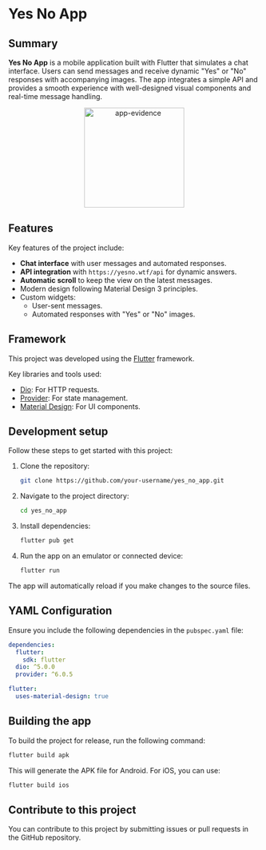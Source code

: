 # Yes No App

## Summary

**Yes No App** is a mobile application built with Flutter that simulates a chat interface. Users can send messages and receive dynamic "Yes" or "No" responses with accompanying images. The app integrates a simple API and provides a smooth experience with well-designed visual components and real-time message handling.

<p align="center">
  <img src="https://media.discordapp.net/attachments/1313723409972330536/1315361723099648021/image.png?ex=67572191&is=6755d011&hm=f46ab5312f5e85c30d931116369dd3e6c0f1cbf1278664656ce770425d56f042&=&format=webp&quality=lossless&width=318&height=694" alt="app-evidence" width="200"/>
</p>  

## Features

Key features of the project include:

- **Chat interface** with user messages and automated responses.
- **API integration** with `https://yesno.wtf/api` for dynamic answers.
- **Automatic scroll** to keep the view on the latest messages.
- Modern design following Material Design 3 principles.
- Custom widgets:
  - User-sent messages.
  - Automated responses with "Yes" or "No" images.

## Framework

This project was developed using the [Flutter](https://flutter.dev/) framework.

Key libraries and tools used:
- [Dio](https://pub.dev/packages/dio): For HTTP requests.
- [Provider](https://pub.dev/packages/provider): For state management.
- [Material Design](https://material.io/develop/flutter): For UI components.

## Development setup

Follow these steps to get started with this project:

1. Clone the repository:
    ```bash
    git clone https://github.com/your-username/yes_no_app.git
    ```

2. Navigate to the project directory:
    ```bash
    cd yes_no_app
    ```

3. Install dependencies:
    ```bash
    flutter pub get
    ```

4. Run the app on an emulator or connected device:
    ```bash
    flutter run
    ```

The app will automatically reload if you make changes to the source files.

## YAML Configuration

Ensure you include the following dependencies in the `pubspec.yaml` file:

```yaml
dependencies:
  flutter:
    sdk: flutter
  dio: ^5.0.0
  provider: ^6.0.5

flutter:
  uses-material-design: true
```

## Building the app

To build the project for release, run the following command:

```bash
flutter build apk
```

This will generate the APK file for Android. For iOS, you can use:

```bash
flutter build ios
```

## Contribute to this project

You can contribute to this project by submitting issues or pull requests in the GitHub repository.
